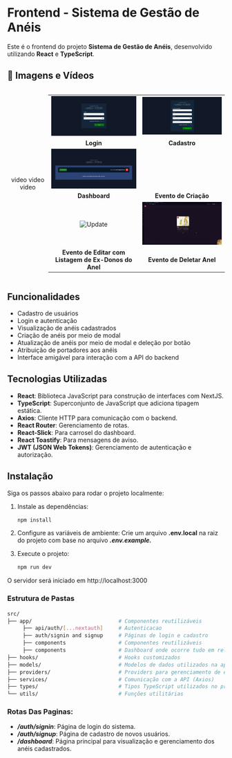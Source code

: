 # Frontend - Sistema de Gestão de Anéis

Este é o frontend do projeto **Sistema de Gestão de Anéis**, desenvolvido utilizando **React** e **TypeScript**.

## 📸 Imagens e Vídeos

<div style="display: flex; justify-content: center; align-items: center; text-align: center;">
  <table>
    <tr>
      <td><img src="/media/LoginPage.png" alt="Login" width="350"/></td>
      <td><img src="/media/RegisterPage.png" alt="Cadastro" width="350"/></td>
    </tr>
    <tr>
      <td><strong>Login</strong></td>
      <td><strong>Cadastro</strong></td>
    </tr>
    <tr>
      <td><img src="/media/DashBoardPage.png" alt="Dashboard" width="350"/></td>
      video
    </tr>
    <tr>
      <td><strong>Dashboard</strong></td>
      <td><strong>Evento de Criação</strong></td>
    </tr>
    <tr>
    video  <td><img src="/media/update.gif" alt="Update" width="350"/></td>
    video  <td><img src="/media/delete.gif" alt="Delete" width="350"/></td>
    </tr>
    <tr>
      <td><strong>Evento de Editar com Listagem de Ex-Donos do Anel</strong></td>
      <td><strong>Evento de Deletar Anel</strong></td>
    </tr>
  </table>
</div>

## Funcionalidades

- Cadastro de usuários
- Login e autenticação
- Visualização de anéis cadastrados
- Criação de anéis por meio de modal
- Atualização de anéis por meio de modal e deleção por botão
- Atribuição de portadores aos anéis
- Interface amigável para interação com a API do backend

## Tecnologias Utilizadas

- **React**: Biblioteca JavaScript para construção de interfaces com NextJS.
- **TypeScript**: Superconjunto de JavaScript que adiciona tipagem estática.
- **Axios**: Cliente HTTP para comunicação com o backend.
- **React Router**: Gerenciamento de rotas.
- **React-Slick**: Para carrosel do dashboard.
- **React Toastify**: Para mensagens de aviso.
- **JWT (JSON Web Tokens)**: Gerenciamento de autenticação e autorização.

## Instalação

Siga os passos abaixo para rodar o projeto localmente:

1. Instale as dependências:
    ```bash
    npm install

2. Configure as variáveis de ambiente: Crie um arquivo **.env.local** na raiz do projeto com base no arquivo
   _**.env.example.**_


3. Execute o projeto:
   ```bash
   npm run dev

O servidor será iniciado em http://localhost:3000

### Estrutura de Pastas

   ```bash
   src/
   ├── app/                            # Componentes reutilizáveis
        ├── api/auth/[...nextauth]     # Autenticacao
        ├── auth/signin and signup     # Páginas de login e cadastro
        ├── components                 # Componentes reutilizáveis
        ├── components                 # Dashboard onde ocorre tudo em relacao ao projeto
   ├── hooks/                          # Hooks customizados
   ├── models/                         # Modelos de dados utilizados na aplicação
   ├── providers/                      # Providers para gerenciamento de estado e contexto
   ├── services/                       # Comunicação com a API (Axios)
   ├── types/                          # Tipos TypeScript utilizados no projeto
   └── utils/                          # Funções utilitárias
   ```

### Rotas Das Paginas:

* **_/auth/signin_**: Página de login do sistema.
* **_/auth/signup_**: Página de cadastro de novos usuários.
* **_/dashboard_**: Página principal para visualização e gerenciamento dos anéis cadastrados.